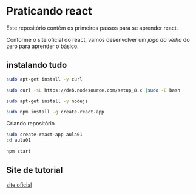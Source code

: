 # Praticando react

Este repositório contém os primeiros passos para se aprender react.

Conforme o site oficial do react, vamos desenvolver um *jogo da velha* do zero para aprender o básico.

## instalando tudo

```sh
sudo apt-get install -y curl
```

```sh
sudo curl -sL https://deb.nodesource.com/setup_8.x |sudo -E bash
```

```sh
sudo apt-get install -y nodejs
```


```sh
sudo npm install -g create-react-app
```

Criando repositório

```sh
sudo create-react-app aula01
cd aula01
```

```sh
npm start
```

## Site de tutorial
[site oficial](https://reactjs.org/docs/getting-started.html)

